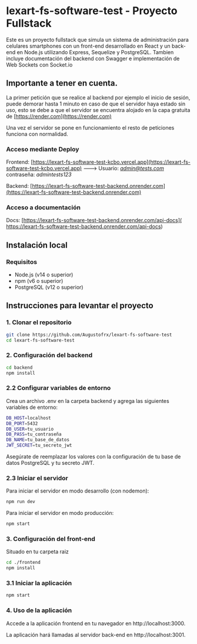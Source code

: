 # lexart-fs-software-test - Proyecto Fullstack

Este es un proyecto fullstack que simula un sistema de administración para celulares smartphones con un front-end desarrollado en React y un back-end en Node.js utilizando Express, Sequelize y PostgreSQL.
Tambien incluye documentación del backend con Swagger e implementación de Web Sockets con Socket.io

## Importante a tener en cuenta.

La primer petición que se realice al backend por ejemplo el inicio de sesión, puede demorar hasta 1 minuto en caso de que el servidor haya estado sin uso, esto se debe a que el servidor se encuentra alojado en la capa gratuita de [https://render.com](https://render.com)

Una vez el servidor se pone en funcionamiento el resto de peticiones funciona con normalidad.

### Acceso mediante Deploy

Frontend: [https://lexart-fs-software-test-kcbo.vercel.app](https://lexart-fs-software-test-kcbo.vercel.app) ---> Usuario: *admin@tests.com*
contraseña: *admintests123*

Backend: [https://lexart-fs-software-test-backend.onrender.com](https://lexart-fs-software-test-backend.onrender.com)

### Acceso a documentación 

Docs: [https://lexart-fs-software-test-backend.onrender.com/api-docs]( https://lexart-fs-software-test-backend.onrender.com/api-docs)

## Instalación local

### Requisitos

- Node.js (v14 o superior)
- npm (v6 o superior)
- PostgreSQL (v12 o superior)

## Instrucciones para levantar el proyecto

### 1. Clonar el repositorio

```sh 
git clone https://github.com/Augustofrx/lexart-fs-software-test
cd lexart-fs-software-test
```

### 2. Configuración del backend

```sh 
cd backend
npm install
 ```

### 2.2 Configurar variables de entorno

Crea un archivo .env en la carpeta backend y agrega las siguientes variables de entorno:

```sh 
DB_HOST=localhost
DB_PORT=5432
DB_USER=tu_usuario
DB_PASS=tu_contraseña
DB_NAME=tu_base_de_datos
JWT_SECRET=tu_secreto_jwt
 ```

Asegúrate de reemplazar los valores con la configuración de tu base de datos PostgreSQL y tu secreto JWT.

### 2.3 Iniciar el servidor

Para iniciar el servidor en modo desarrollo (con nodemon):

```sh 
npm run dev
 ```

Para iniciar el servidor en modo producción:

```sh 
npm start
 ```

### 3. Configuración del front-end

Situado en tu carpeta raiz

```sh 
cd ./frontend
npm install
 ```

### 3.1 Iniciar la aplicación


```sh 
npm start
 ```

### 4. Uso de la aplicación

Accede a la aplicación frontend en tu navegador en http://localhost:3000.

La aplicación hará llamadas al servidor back-end en http://localhost:3001.

